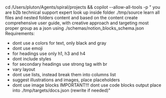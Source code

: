 cd /Users/pluton/Agents/spiral/projects && copilot --allow-all-tools -p  "
you are b2b technical support expert
look up inside folder ./tmp/source learn all files and nested folders content and based on the content create comprehensive user guide, with creative approach and targeting most proper group as a json using ./schemas/notion_blocks_schema.json
Requirements:  
- dont use a colors for text, only black and gray
- dont use emoji
- for headings use only h1, h3 and h4
- dont include styles
- for secondary headings use strong tag with br
- vary layout
- dont use lists, instead break them into columns list 
- suggest illustrations and images, place placeholders
- dont use image blocks
IMPORTANT!!!  dont use code blocks
output place into ./tmp/targets/docs.json (rewrite if needed)"